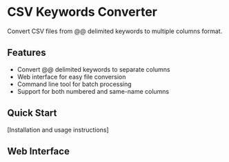 # CSV Keywords Converter

Convert CSV files from @@ delimited keywords to multiple columns format.

## Features
- Convert @@ delimited keywords to separate columns
- Web interface for easy file conversion
- Command line tool for batch processing
- Support for both numbered and same-name columns

## Quick Start
[Installation and usage instructions]

## Web Interface
